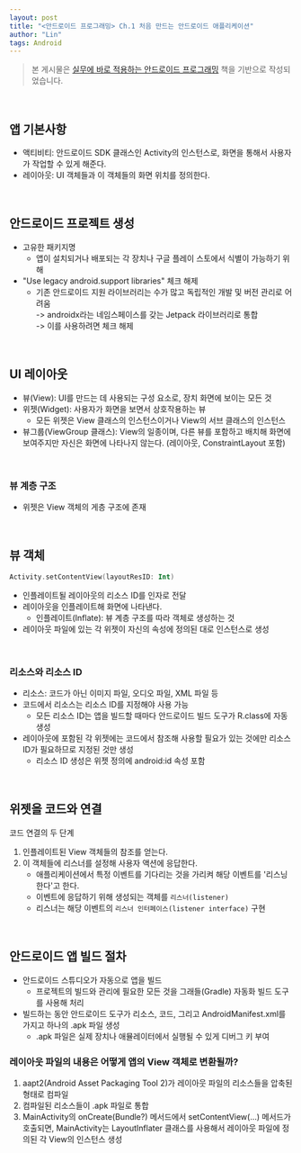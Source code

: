 ```yaml
---
layout: post
title: "<안드로이드 프로그래밍> Ch.1 처음 만드는 안드로이드 애플리케이션"
author: "Lin"
tags: Android
---
```


> 본 게시물은 [실무에 바로 적용하는 안드로이드 프로그래밍](https://book.naver.com/bookdb/book_detail.nhn?bid=18123166) 책을 기반으로 작성되었습니다.

<br>

## 앱 기본사항
- 액티비티: 안드로이드 SDK 클래스인 Activity의 인스턴스로, 화면을 통해서 사용자가 작업할 수 있게 해준다.
- 레이아웃: UI 객체들과 이 객체들의 화면 위치를 정의한다.

<br>

## 안드로이드 프로젝트 생성
- 고유한 패키지명
    - 앱이 설치되거나 배포되는 각 장치나 구글 플레이 스토에서 식별이 가능하기 위해 
- "Use legacy android.support libraries" 체크 해제 
    - 기존 안드로이드 지원 라이브러리는 수가 많고 독립적인 개발 및 버전 관리로 어려움 <br>
    -> androidx라는 네임스페이스를 갖는 Jetpack 라이브러리로 통합 <br>
    -> 이를 사용하려면 체크 해제 
    
<br>

## UI 레이아웃
- 뷰(View): UI를 만드는 데 사용되는 구성 요소로, 장치 화면에 보이는 모든 것
- 위젯(Widget): 사용자가 화면을 보면서 상호작용하는 뷰 
    - 모든 위젯은 View 클래스의 인스턴스이거나 View의 서브 클래스의 인스턴스 
- 뷰그룹(ViewGroup 클래스): View의 일종이며, 다른 뷰를 포함하고 배치해 화면에 보여주지만 자신은 화면에 나타나지 않는다. (레이아웃, ConstraintLayout 포함)
 
<br>
   
### 뷰 계층 구조 
- 위젯은 View 객체의 게층 구조에 존재 

<br>

## 뷰 객체
```kotlin
Activity.setContentView(layoutResID: Int)
```
- 인플레이트될 레이아웃의 리소스 ID를 인자로 전달 
- 레이아웃을 인플레이트해 화면에 나타낸다.
    - 인플레이트(Inflate): 뷰 계층 구조를 따라 객체로 생성하는 것 
- 레이아웃 파일에 있는 각 위젯이 자신의 속성에 정의된 대로 인스턴스로 생성 

<br>

### 리소스와 리소스 ID
- 리소스: 코드가 아닌 이미지 파일, 오디오 파일, XML 파일 등
- 코드에서 리소스는 리소스 ID를 지정해야 사용 가능 
    - 모든 리소스 ID는 앱을 빌드할 때마다 안드로이드 빌드 도구가 R.class에 자동 생성
- 레이아웃에 포함된 각 위젯에는 코드에서 참조해 사용할 필요가 있는 것에만 리소스 ID가 필요하므로 지정된 것만 생성 
    - 리소스 ID 생성은 위젯 정의에 android:id 속성 포함
    
<br>

## 위젯을 코드와 연결
코드 연결의 두 단계
1. 인플레이트된 View 객체들의 참조를 얻는다.
2. 이 객체들에 리스너를 설정해 사용자 액션에 응답한다. 
    - 애플리케이션에서 특정 이벤트를 기다리는 것을 가리켜 해당 이벤트를 '리스닝한다'고 한다.
    - 이벤트에 응답하기 위해 생성되는 객체를 `리스너(listener)`
    - 리스너는 해당 이벤트의 `리스너 인터페이스(listener interface)` 구현 
    
<br>

## 안드로이드 앱 빌드 절차
- 안드로이드 스튜디오가 자동으로 앱을 빌드
    - 프로젝트의 빌드와 관리에 필요한 모든 것을 그래들(Gradle) 자동화 빌드 도구를 사용해 처리 
- 빌드하는 동안 안드로이드 도구가 리소스, 코드, 그리고 AndroidManifest.xml를 가지고 하나의 .apk 파일 생성 
    - .apk 파일은 실제 장치나 애뮬레이터에서 실행될 수 있게 디버그 키 부여 

### 레이아웃 파일의 내용은 어떻게 앱의 View 객체로 변환될까?
1. aapt2(Android Asset Packaging Tool 2)가 레이아웃 파일의 리소스들을 압축된 형태로 컴파일
2. 컴파일된 리소스들이 .apk 파일로 통합
3. MainActivity의 onCreate(Bundle?) 메서드에서 setContentView(...) 메서드가 호출되면,
MainActivity는 LayoutInflater 클래스를 사용해서 레이아웃 파일에 정의된 각 View의 인스턴스 생성 


